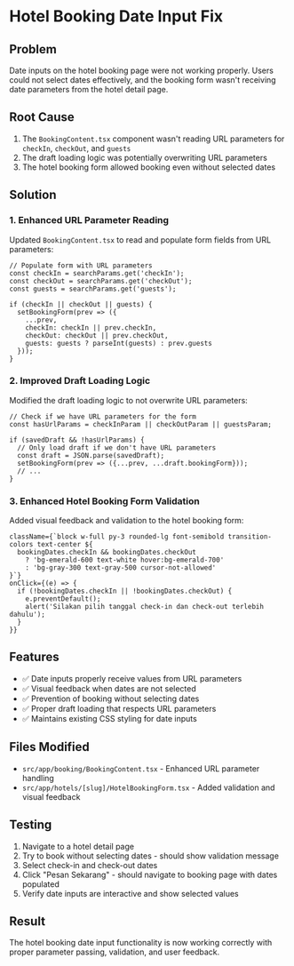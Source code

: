 # Hotel Booking Date Input Fix

## Problem
Date inputs on the hotel booking page were not working properly. Users could not select dates effectively, and the booking form wasn't receiving date parameters from the hotel detail page.

## Root Cause
1. The `BookingContent.tsx` component wasn't reading URL parameters for `checkIn`, `checkOut`, and `guests`
2. The draft loading logic was potentially overwriting URL parameters
3. The hotel booking form allowed booking even without selected dates

## Solution

### 1. Enhanced URL Parameter Reading
Updated `BookingContent.tsx` to read and populate form fields from URL parameters:

```tsx
// Populate form with URL parameters
const checkIn = searchParams.get('checkIn');
const checkOut = searchParams.get('checkOut');
const guests = searchParams.get('guests');

if (checkIn || checkOut || guests) {
  setBookingForm(prev => ({
    ...prev,
    checkIn: checkIn || prev.checkIn,
    checkOut: checkOut || prev.checkOut,
    guests: guests ? parseInt(guests) : prev.guests
  }));
}
```

### 2. Improved Draft Loading Logic
Modified the draft loading logic to not overwrite URL parameters:

```tsx
// Check if we have URL parameters for the form
const hasUrlParams = checkInParam || checkOutParam || guestsParam;

if (savedDraft && !hasUrlParams) {
  // Only load draft if we don't have URL parameters
  const draft = JSON.parse(savedDraft);
  setBookingForm(prev => ({...prev, ...draft.bookingForm}));
  // ...
}
```

### 3. Enhanced Hotel Booking Form Validation
Added visual feedback and validation to the hotel booking form:

```tsx
className={`block w-full py-3 rounded-lg font-semibold transition-colors text-center ${
  bookingDates.checkIn && bookingDates.checkOut
    ? 'bg-emerald-600 text-white hover:bg-emerald-700' 
    : 'bg-gray-300 text-gray-500 cursor-not-allowed'
}`}
onClick={(e) => {
  if (!bookingDates.checkIn || !bookingDates.checkOut) {
    e.preventDefault();
    alert('Silakan pilih tanggal check-in dan check-out terlebih dahulu');
  }
}}
```

## Features
- ✅ Date inputs properly receive values from URL parameters
- ✅ Visual feedback when dates are not selected
- ✅ Prevention of booking without selecting dates
- ✅ Proper draft loading that respects URL parameters
- ✅ Maintains existing CSS styling for date inputs

## Files Modified
- `src/app/booking/BookingContent.tsx` - Enhanced URL parameter handling
- `src/app/hotels/[slug]/HotelBookingForm.tsx` - Added validation and visual feedback

## Testing
1. Navigate to a hotel detail page
2. Try to book without selecting dates - should show validation message
3. Select check-in and check-out dates
4. Click "Pesan Sekarang" - should navigate to booking page with dates populated
5. Verify date inputs are interactive and show selected values

## Result
The hotel booking date input functionality is now working correctly with proper parameter passing, validation, and user feedback.
